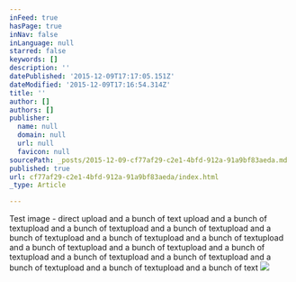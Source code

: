 ```yaml
---
inFeed: true
hasPage: true
inNav: false
inLanguage: null
starred: false
keywords: []
description: ''
datePublished: '2015-12-09T17:17:05.151Z'
dateModified: '2015-12-09T17:16:54.314Z'
title: ''
author: []
authors: []
publisher:
  name: null
  domain: null
  url: null
  favicon: null
sourcePath: _posts/2015-12-09-cf77af29-c2e1-4bfd-912a-91a9bf83aeda.md
published: true
url: cf77af29-c2e1-4bfd-912a-91a9bf83aeda/index.html
_type: Article

---
```

Test image - direct upload and a bunch of text upload and a bunch of textupload and a bunch of textupload and a bunch of textupload and a bunch of textupload and a bunch of textupload and a bunch of textupload and a bunch of textupload and a bunch of textupload and a bunch of textupload and a bunch of textupload and a bunch of textupload and a bunch of textupload and a bunch of textupload and a bunch of text
![](https://the-grid-user-content.s3-us-west-2.amazonaws.com/232459fc-17ad-4c39-a6ad-de04a07aa992.png)